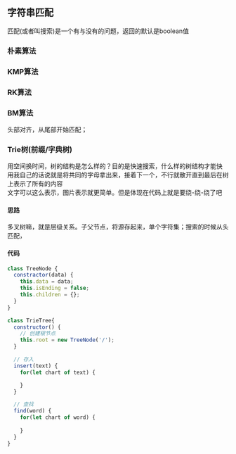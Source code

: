 ## 字符串匹配
匹配(或者叫搜索)是一个有与没有的问题，返回的默认是boolean值  

### 朴素算法


### KMP算法


### RK算法


### BM算法
头部对齐，从尾部开始匹配；


### Trie树(前缀/字典树)
用空间换时间，树的结构是怎么样的？目的是快速搜索，什么样的树结构才能快   
用我自己的话说就是将共同的字母拿出来，接着下一个，不行就散开直到最后在树上表示了所有的内容  
文字可以这么表示，图片表示就更简单。但是体现在代码上就是要绕-绕-绕了吧  

#### 思路
多叉树嘛，就是层级关系。子父节点，将源存起来，单个字符集；搜索的时候从头匹配，  

#### 代码
```js
class TreeNode {
  constractor(data) {
    this.data = data;
    this.isEnding = false;
    this.children = {};
  }
}

class TrieTree{
  constructor() {
    // 创建根节点
    this.root = new TreeNode('/');
  }

  // 存入
  insert(text) {
    for(let chart of text) {

    }
  }

  // 查找
  find(word) {
    for(let chart of word) {
      
    }
  }
}
```